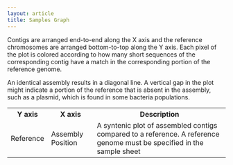 ```yaml
---
layout: article
title: Samples Graph
---
```


Contigs are arranged end-to-end along the X axis and the reference chromosomes are arranged bottom-to-top along the Y axis. Each pixel of the plot is colored according to how many short sequences of the corresponding contig have a match in the corresponding portion of the reference genome.

An identical assembly results in a diagonal line. A vertical gap in the plot might indicate a portion of the reference that is absent in the assembly, such as a plasmid, which is found in some bacteria populations.

<table class="table table-bordered">
	<tr>
		<th>Y axis</th>
		<th>X axis</th>
		<th>Description</th>
	</tr>
	<tr>
		<td>Reference</td>
		<td>Assembly Position</td>
		<td>A syntenic plot of assembled contigs compared to a reference. A reference genome must be specified in the sample sheet</td>
	</tr>
</table>